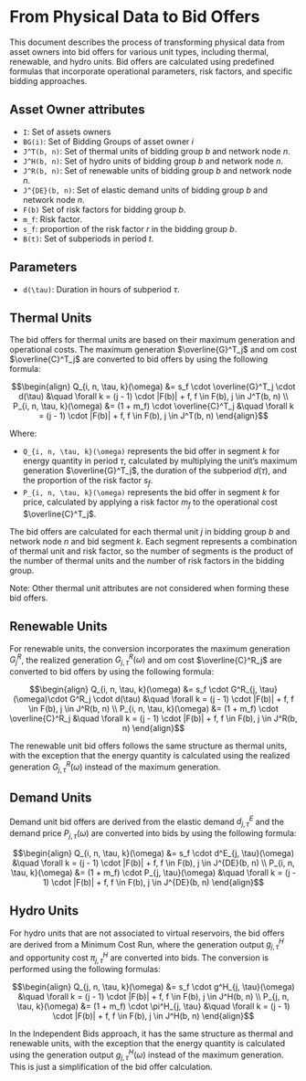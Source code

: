 # From Physical Data to Bid Offers

This document describes the process of transforming physical data from asset owners into bid offers for various unit types, including thermal, renewable, and hydro units. 
Bid offers are calculated using predefined formulas that incorporate operational parameters, risk factors, and specific bidding approaches.


## Asset Owner attributes

- ``I``: Set of assets owners
- ``BG(i)``: Set of Bidding Groups of asset owner $i$
- ``J^T(b, n)``: Set of thermal units of bidding group $b$ and network node $n$.
- ``J^H(b, n)``: Set of hydro units of bidding group $b$ and network node $n$.
- ``J^R(b, n)``: Set of renewable units of bidding group $b$ and network node $n$.
- ``J^{DE}(b, n)``: Set of elastic demand units of bidding group $b$ and network node $n$.
- ``F(b)`` Set of risk factors for bidding group $b$.
- ``m_f``: Risk factor.
- ``s_f``: proportion of the risk factor $r$ in the bidding group $b$.
- ``B(t)``: Set of subperiods in period $t$.

## Parameters

- ``d(\tau)``: Duration in hours of subperiod $\tau$.

## Thermal Units

The bid offers for thermal units are based on their maximum generation and operational costs. 
The maximum generation $\overline{G}^T_j$ and om cost $\overline{C}^T_j$ are converted to bid offers by using the following formula:

```math
\begin{align}
Q_{i, n, \tau, k}(\omega) &= s_f \cdot \overline{G}^T_j \cdot d(\tau) &\quad \forall k = (j - 1) \cdot |F(b)| + f, f \in F(b), j \in J^T(b, n)  \\
P_{i, n, \tau, k}(\omega) &= (1 + m_f) \cdot \overline{C}^T_j &\quad \forall k = (j - 1) \cdot |F(b)| + f, f \in F(b), j \in J^T(b, n)
\end{align}
```

Where:
- ``Q_{i, n, \tau, k}(\omega)``  represents the bid offer in segment $k$ for energy quantity in period $\tau$, calculated by multiplying the unit’s maximum generation $\overline{G}^T_j$, the duration of the subperiod $d(\tau)$, and the proportion of the risk factor $s_f$.
- ``P_{i, n, \tau, k}(\omega)`` represents the bid offer in segment $k$ for price, calculated by applying a risk factor $m_f$ to the operational cost $\overline{C}^T_j$.

The bid offers are calculated for each thermal unit $j$ in bidding group $b$ and network node $n$ and bid segment $k$.
Each segment represents a combination of thermal unit and risk factor, so the number of segments is the product of the number of thermal units and the number of risk factors in the bidding group.

Note: Other thermal unit attributes are not considered when forming these bid offers.

## Renewable Units

For renewable units, the conversion incorporates the maximum generation $G^R_j$, the realized generation $G^R_{j, \tau}(\omega)$ and om cost $\overline{C}^R_j$ are converted to bid offers by using the following formula:

```math
\begin{align}
Q_{i, n, \tau, k}(\omega) &= s_f \cdot G^R_{j, \tau}(\omega)\cdot G^R_j \cdot d(\tau) &\quad \forall k = (j - 1) \cdot |F(b)| + f, f \in F(b), j \in J^R(b, n)  \\
P_{i, n, \tau, k}(\omega) &= (1 + m_f) \cdot \overline{C}^R_j &\quad \forall k = (j - 1) \cdot |F(b)| + f, f \in F(b), j \in J^R(b, n)
\end{align}
```

The renewable unit bid offers follows the same structure as thermal units, with the exception that the energy quantity is calculated using the realized generation $G^R_{j, \tau}(\omega)$ instead of the maximum generation.

## Demand Units

Demand unit bid offers are derived from the elastic demand $d^E_{j, \tau}$ and the demand price $P_{j, \tau}(\omega)$ are converted into bids by using the following formula:

```math
\begin{align}
Q_{i, n, \tau, k}(\omega) &= s_f \cdot d^E_{j, \tau}(\omega) &\quad \forall k = (j - 1) \cdot |F(b)| + f, f \in F(b), j \in J^{DE}(b, n)  \\
P_{i, n, \tau, k}(\omega) &= (1 + m_f) \cdot P_{j, \tau}(\omega) &\quad \forall k = (j - 1) \cdot |F(b)| + f, f \in F(b), j \in J^{DE}(b, n)
\end{align}
```

## Hydro Units

For hydro units that are not associated to virtual reservoirs, the bid offers are derived from a Minimum Cost Run, where the generation output $g^H_{j, \tau}$ and opportunity cost $\pi^H_{j, \tau}$ are converted into bids. The conversion is performed using the following formulas:

```math
\begin{align}
Q_{j, n, \tau, k}(\omega) &= s_f \cdot g^H_{j, \tau}(\omega) &\quad \forall k = (j - 1) \cdot |F(b)| + f, f \in F(b), j \in J^H(b, n)  \\
P_{j, n, \tau, k}(\omega) &= (1 + m_f) \cdot \pi^H_{j, \tau} &\quad \forall k = (j - 1) \cdot |F(b)| + f, f \in F(b), j \in J^H(b, n)
\end{align}
```

In the Independent Bids approach, it has the same structure as thermal and renewable units, with the exception that the energy quantity is calculated using the generation output $g^H_{j, \tau}(\omega)$ instead of the maximum generation. This is just a simplification of the bid offer calculation. 
